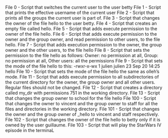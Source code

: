 File 0 - Script that switches the current user to the user betty
File 1 - Script that prints the effective username of the current user
File 2 - Script that prints all the groups the current user is part of.
File 3 - Script that changes the owner of the file hello to the user betty.
File 4 - Script that creates an empty file called hello.
File 5 - Script that adds execute permission to the owner of the file hello.
File 6 - Script that adds execute permission to the owner and the group owner, and read permission to other users, to the file hello.
File 7 - Script that adds execution permission to the owner, the group owner and the other users, to the file hello
File 8 - Script that sets the permission to the file hello as follows: Owner: no permission at all, Group: no permission at all, Other users: all the permissions
File 9 - Script that sets the mode of the file hello to this: -rwxr-x-wx 1 julien julien 23 Sep 20 14:25 hello
File 10 - Script that sets the mode of the file hello the same as olleh’s mode.
File 11 - Script that adds execute permission to all subdirectories of the current directory for the owner, the group owner and all other users. Regular files should not be changed.
File 12 - Script that creates a directory called my_dir with permissions 751 in the working directory.
File 13 - Script that changes the group owner to school for the file hello
File 100 - Script that changes the owner to vincent and the group owner to staff for all the files and directories in the working directory.
File 101 - Script that changes the owner and the group owner of _hello to vincent and staff respectively.
File 102 - Script that changes the owner of the file hello to betty only if it is owned by the user guillaume.
File 103 - Script that will play the StarWars IV episode in the terminaL
